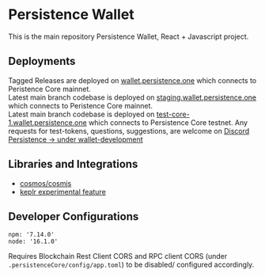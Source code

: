 # Persistence Wallet
This is the main repository Persistence Wallet, React + Javascript project.

## Deployments
Tagged Releases are deployed on [wallet.persistence.one](https://wallet.persistence.one) which connects to Peristence Core mainnet.   
Latest main branch codebase is deployed on [staging.wallet.persistence.one](https://staging.wallet.persistence.one) which connects to Peristence Core mainnet.   
Latest main branch codebase is deployed on [test-core-1.wallet.persistence.one](https://test-core-1.wallet.persistence.one) which connects to Persistence Core testnet.
Any requests for test-tokens, questions, suggestions, are welcome on [Discord Persistence -> under wallet-development](https://discord.gg/s8hBStXjKs)

## Libraries and Integrations   
- [cosmos/cosmjs](https://github.com/cosmos/cosmjs)
- [keplr experimental feature](https://github.com/chainapsis/keplr-example)
## Developer Configurations
```
npm: '7.14.0'
node: '16.1.0'
```

Requires Blockchain Rest Client CORS and RPC client CORS (under `.persistenceCore/config/app.toml`) to be disabled/ configured accordingly.
